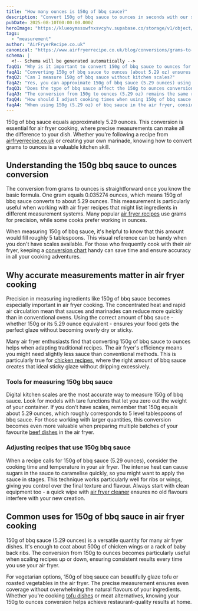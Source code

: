 ```yaml
---
title: "How many ounces is 150g of bbq sauce?"
description: "Convert 150g of bbq sauce to ounces in seconds with our simple guide. Perfect for air fryer recipes and precise measurements."
pubDate: 2025-08-10T00:00:00.000Z
heroImage: "https://klueoymssxwfnxsvcyhv.supabase.co/storage/v1/object/public/Shmucket/150g-bbq-sauce-to-ounces.webp"
tags:
  - "measurement"
author: "AirFryerRecipe.co.uk"
canonical: "https://www.airfryerrecipe.co.uk/blog/conversions/grams-to-ounces/150g-bbq-sauce-to-ounces"
schema: |
  <!-- Schema will be generated automatically -->
faqQ1: "Why is it important to convert 150g of bbq sauce to ounces for air fryer cooking?"
faqA1: "Converting 150g of bbq sauce to ounces (about 5.29 oz) ensures precise measurements in air fryer recipes. The air fryer's intense heat can cause sauces to reduce quickly, so accurate quantities prevent over-drying or excessive stickiness. This is especially important for glazes and marinades where balance is key."
faqQ2: "Can I measure 150g of bbq sauce without kitchen scales?"
faqA2: "Yes, you can approximate 150g of bbq sauce (5.29 ounces) using tablespoons if you don't have scales. It's roughly equivalent to 5 level tablespoons. However, for best results in air fryer cooking, investing in digital scales will give you more consistent and accurate measurements, especially for critical recipes."
faqQ3: "Does the type of bbq sauce affect the 150g to ounces conversion?"
faqA3: "The conversion from 150g to ounces (5.29 oz) remains the same regardless of bbq sauce type, as it's based on weight. However, thicker sauces may measure slightly differently by volume. In air fryer cooking, thicker sauces often work better as they're less likely to drip, but the weight conversion remains constant."
faqQ4: "How should I adjust cooking times when using 150g of bbq sauce in the air fryer?"
faqA4: "When using 150g (5.29 oz) of bbq sauce in the air fryer, consider applying it in stages to prevent burning. Start with a thin layer, cook for half the time, then add the remaining sauce. This technique works particularly well for chicken or ribs, giving you better control over the caramelisation process."
---
```

<p>150g of bbq sauce equals approximately 5.29 ounces. This conversion is essential for air fryer cooking, where precise measurements can make all the difference to your dish. Whether you're following a recipe from <a href=https://www.airfryerrecipe.co.uk>airfryerrecipe.co.uk</a> or creating your own marinade, knowing how to convert grams to ounces is a valuable kitchen skill.</p>

<h2>Understanding the 150g bbq sauce to ounces conversion</h2>
<p>The conversion from grams to ounces is straightforward once you know the basic formula. One gram equals 0.035274 ounces, which means 150g of bbq sauce converts to about 5.29 ounces. This measurement is particularly useful when working with air fryer recipes that might list ingredients in different measurement systems. Many popular <a href=https://www.airfryerrecipe.co.uk/recipes>air fryer recipes</a> use grams for precision, while some cooks prefer working in ounces.</p>
<p>When measuring 150g of bbq sauce, it's helpful to know that this amount would fill roughly 5 tablespoons. This visual reference can be handy when you don't have scales available. For those who frequently cook with their air fryer, keeping a <a href=https://www.airfryerrecipe.co.uk/air-fryer-conversion-chart>conversion chart</a> handy can save time and ensure accuracy in all your cooking adventures.</p>

<h2>Why accurate measurements matter in air fryer cooking</h2>
<p>Precision in measuring ingredients like 150g of bbq sauce becomes especially important in air fryer cooking. The concentrated heat and rapid air circulation mean that sauces and marinades can reduce more quickly than in conventional ovens. Using the correct amount of bbq sauce - whether 150g or its 5.29 ounce equivalent - ensures your food gets the perfect glaze without becoming overly dry or sticky.</p>
<p>Many air fryer enthusiasts find that converting 150g of bbq sauce to ounces helps when adapting traditional recipes. The air fryer's efficiency means you might need slightly less sauce than conventional methods. This is particularly true for <a href=https://www.airfryerrecipe.co.uk/recipe-category/chicken>chicken recipes</a>, where the right amount of bbq sauce creates that ideal sticky glaze without dripping excessively.</p>

<h3>Tools for measuring 150g bbq sauce</h3>
<p>Digital kitchen scales are the most accurate way to measure 150g of bbq sauce. Look for models with tare functions that let you zero out the weight of your container. If you don't have scales, remember that 150g equals about 5.29 ounces, which roughly corresponds to 5 level tablespoons of bbq sauce. For those working with larger quantities, this conversion becomes even more valuable when preparing multiple batches of your favourite <a href=https://www.airfryerrecipe.co.uk/recipe-category/beef>beef dishes</a> in the air fryer.</p>

<h3>Adjusting recipes that use 150g bbq sauce</h3>
<p>When a recipe calls for 150g of bbq sauce (5.29 ounces), consider the cooking time and temperature in your air fryer. The intense heat can cause sugars in the sauce to caramelise quickly, so you might want to apply the sauce in stages. This technique works particularly well for ribs or wings, giving you control over the final texture and flavour. Always start with clean equipment too - a quick wipe with <a href=https://www.airfryerrecipe.co.uk/air-fryer-cleaner>air fryer cleaner</a> ensures no old flavours interfere with your new creation.</p>

<h2>Common uses for 150g of bbq sauce in air fryer cooking</h2>
<p>150g of bbq sauce (5.29 ounces) is a versatile quantity for many air fryer dishes. It's enough to coat about 500g of chicken wings or a rack of baby back ribs. The conversion from 150g to ounces becomes particularly useful when scaling recipes up or down, ensuring consistent results every time you use your air fryer.</p>
<p>For vegetarian options, 150g of bbq sauce can beautifully glaze tofu or roasted vegetables in the air fryer. The precise measurement ensures even coverage without overwhelming the natural flavours of your ingredients. Whether you're cooking <a href=https://www.airfryerrecipe.co.uk/recipe-category/tofu>tofu dishes</a> or meat alternatives, knowing your 150g to ounces conversion helps achieve restaurant-quality results at home.</p>

